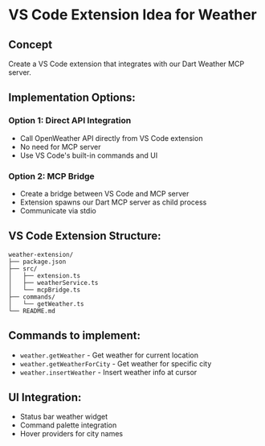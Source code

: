 # VS Code Extension Idea for Weather

## Concept
Create a VS Code extension that integrates with our Dart Weather MCP server.

## Implementation Options:

### Option 1: Direct API Integration
- Call OpenWeather API directly from VS Code extension
- No need for MCP server
- Use VS Code's built-in commands and UI

### Option 2: MCP Bridge
- Create a bridge between VS Code and MCP server
- Extension spawns our Dart MCP server as child process
- Communicate via stdio

## VS Code Extension Structure:
```
weather-extension/
├── package.json
├── src/
│   ├── extension.ts
│   ├── weatherService.ts
│   └── mcpBridge.ts
├── commands/
│   └── getWeather.ts
└── README.md
```

## Commands to implement:
- `weather.getWeather` - Get weather for current location
- `weather.getWeatherForCity` - Get weather for specific city
- `weather.insertWeather` - Insert weather info at cursor

## UI Integration:
- Status bar weather widget
- Command palette integration
- Hover providers for city names 